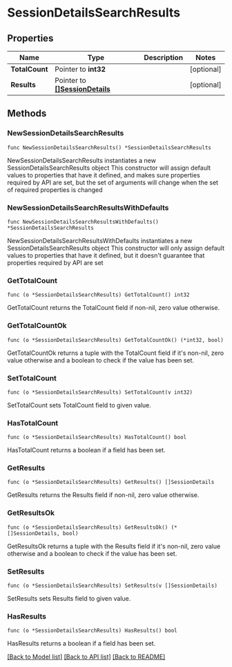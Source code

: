 # SessionDetailsSearchResults

## Properties

Name | Type | Description | Notes
------------ | ------------- | ------------- | -------------
**TotalCount** | Pointer to **int32** |  | [optional] 
**Results** | Pointer to [**[]SessionDetails**](SessionDetails.md) |  | [optional] 

## Methods

### NewSessionDetailsSearchResults

`func NewSessionDetailsSearchResults() *SessionDetailsSearchResults`

NewSessionDetailsSearchResults instantiates a new SessionDetailsSearchResults object
This constructor will assign default values to properties that have it defined,
and makes sure properties required by API are set, but the set of arguments
will change when the set of required properties is changed

### NewSessionDetailsSearchResultsWithDefaults

`func NewSessionDetailsSearchResultsWithDefaults() *SessionDetailsSearchResults`

NewSessionDetailsSearchResultsWithDefaults instantiates a new SessionDetailsSearchResults object
This constructor will only assign default values to properties that have it defined,
but it doesn't guarantee that properties required by API are set

### GetTotalCount

`func (o *SessionDetailsSearchResults) GetTotalCount() int32`

GetTotalCount returns the TotalCount field if non-nil, zero value otherwise.

### GetTotalCountOk

`func (o *SessionDetailsSearchResults) GetTotalCountOk() (*int32, bool)`

GetTotalCountOk returns a tuple with the TotalCount field if it's non-nil, zero value otherwise
and a boolean to check if the value has been set.

### SetTotalCount

`func (o *SessionDetailsSearchResults) SetTotalCount(v int32)`

SetTotalCount sets TotalCount field to given value.

### HasTotalCount

`func (o *SessionDetailsSearchResults) HasTotalCount() bool`

HasTotalCount returns a boolean if a field has been set.

### GetResults

`func (o *SessionDetailsSearchResults) GetResults() []SessionDetails`

GetResults returns the Results field if non-nil, zero value otherwise.

### GetResultsOk

`func (o *SessionDetailsSearchResults) GetResultsOk() (*[]SessionDetails, bool)`

GetResultsOk returns a tuple with the Results field if it's non-nil, zero value otherwise
and a boolean to check if the value has been set.

### SetResults

`func (o *SessionDetailsSearchResults) SetResults(v []SessionDetails)`

SetResults sets Results field to given value.

### HasResults

`func (o *SessionDetailsSearchResults) HasResults() bool`

HasResults returns a boolean if a field has been set.


[[Back to Model list]](../README.md#documentation-for-models) [[Back to API list]](../README.md#documentation-for-api-endpoints) [[Back to README]](../README.md)


